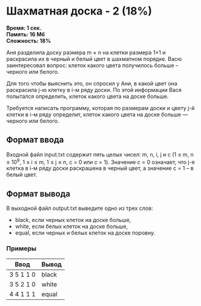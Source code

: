 <h1 class="title">Шахматная доска - 2 (18%)</h1>
<p><b>Время: 1 сек.<br>Память: 16 Мб<br>Сложность: 18%</b></p>
<p>Аня разделила доску размера m × n на клетки размера 1×1 и раскрасила их в черный и белый цвет в шахматном порядке. Васю заинтересовал вопрос: клеток какого цвета получилось больше – черного или белого.</p>
<p>Для того чтобы выяснить это, он спросил у Ани, в какой цвет она раскрасила j-ю клетку в i-м ряду доски. По этой информации Вася попытался определить, клеток какого цвета на доске больше.</p>
<p>Требуется написать программу, которая по размерам доски и цвету j-й клетки в i-м ряду определит, клеток какого цвета на доске больше — черного или белого.</p>
<h2>Формат ввода</h2>
<p>Входной файл input.txt содержит пять целых чисел: m, n, i, j и c (1 ≤ m, n ≤ 10<sup>9</sup>, 1 ≤ i ≤ m, 1 ≤ j ≤ n, с = 0 или с = 1). Значение c = 0 означает, что j-я клетка в i-м ряду доски раскрашена в черный цвет, а значение c = 1 – в белый цвет.</p>
<h2>Формат вывода</h2>
<p>В выходной файл output.txt выведите одно из трех слов:</p>
<ul>
    <li>black, если черных клеток на доске больше,</li>
    <li>white, если белых клеток на доске больше,</li>
    <li>equal, если черных и белых клеток на доске поровну.</li>
</ul>
<h3>Примеры</h3>
<table class="sample-tests">
<thead>
    <tr>
        <th>Ввод</th>
        <th>Вывод</th>
    </tr>
</thead>
<tbody>
        <tr>
            <td>3 5 1 1 0</td>
            <td>black</td>
        </tr>
        <tr>
            <td>3 5 2 1 0</td>
            <td>white</td>
        </tr>
        <tr>
            <td>4 4 1 1 1</td>
            <td>equal</td>
        </tr>
    </tbody>
</table>
